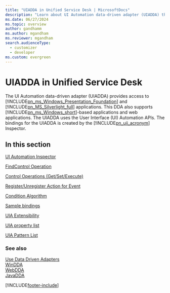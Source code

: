 ```yaml
---
title: "UIADDA in Unified Service Desk | MicrosoftDocs"
description: "Learn about UI Automation data-driven adapter (UIADDA) that provides access to Windows Workflow Foundation and Silverlight applications."
ms.date: 06/27/2024
ms.topic: overview
author: gandhamm
ms.author: mgandham
ms.reviewer: mgandham
search.audienceType: 
  - customizer
  - developer
ms.custom: evergreen
---
```

# UIADDA in Unified Service Desk
The UI Automation data-driven adapter (UIADDA) provides access to [!INCLUDE[pn_ms_Windows_Presentation_Foundation](../includes/pn-ms-windows-presentation-foundation.md)] and [!INCLUDE[pn_MS_Silverlight_full](../includes/pn-ms-silverlight-full.md)] applications. This DDA also supports [!INCLUDE[pn_ms_Windows_short](../includes/pn-ms-windows-short.md)]-based applications and web applications. The UIADDA uses the User Interface (UI) Automation APIs. The bindings for the UIADDA is created by the [!INCLUDE[pn_uii_acronym](../includes/pn-uii-acronym.md)] Inspector.  
  
## In this section  
 [UI Automation Inspector](../unified-service-desk/ui-automation-inspector.md)  
  
 [FindControl Operation](../unified-service-desk/find-control-operation.md)  
  
 [Control Operations (Get/Set/Execute)](../unified-service-desk/control-operations-get-set-execute.md)  
  
 [Register/Unregister Action for Event](../unified-service-desk/register-and-unregister-action-for-event.md)  
  
 [Condition Algorithm](../unified-service-desk/condition-algorithm.md)  
  
 [Sample bindings](../unified-service-desk/sample-bindings.md)  
  
 [UIA Extensibility](../unified-service-desk/uia-extensibility.md)  
  
 [UIA property list](../unified-service-desk/uia-property-list.md)  
  
 [UIA Pattern List](../unified-service-desk/uia-pattern-list.md)  
  
### See also  
 [Use Data Driven Adapters](../unified-service-desk/use-data-driven-adapters-ddas.md)   
 [WinDDA](../unified-service-desk/windda.md)   
 [WebDDA](../unified-service-desk/web-dda.md)   
 [JavaDDA](../unified-service-desk/javadda.md)


[!INCLUDE[footer-include](../includes/footer-banner.md)]
